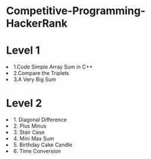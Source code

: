# Competitive-Programming-HackerRank
# Level 1
<li> 1.Code Simple Array Sum in C++ </li>
<li> 2.Compare the Triplets</li>
<li> 3.A Very Big Sum</li>

# Level 2
<li> 1. Diagonal Difference </li>
<li> 2. Plus Minus </li>
<li> 3. Stair Case </li>
<li> 4. Mini Max Sum </li>
<li> 5. Birthday Cake Candle </li>
<li> 6. Time Conversion </li>
  
